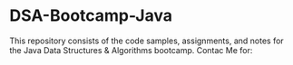 # DSA-Bootcamp-Java
This repository consists of the code samples, assignments, and notes for the Java Data Structures & Algorithms bootcamp.
Contac Me for:
